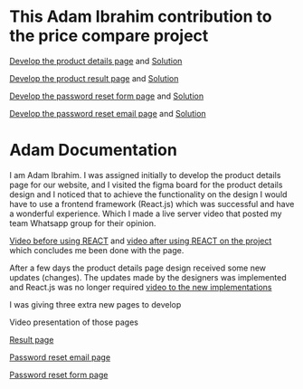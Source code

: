 # This Adam Ibrahim contribution to the price compare project

[Develop the product details page](https://github.com/zuri-training/price_compare_team_23/issues/17) and [Solution](https://github.com/imrvon/michaeljordan23/tree/adam/Product-details)

[Develop the product result page](https://github.com/zuri-training/price_compare_team_23/issues/48) and [Solution](https://github.com/imrvon/michaeljordan23/tree/adam/result)

[Develop the password reset form page](https://github.com/zuri-training/price_compare_team_23/issues/50) and [Solution](https://github.com/imrvon/michaeljordan23/tree/adam/password-form)

[Develop the password reset email page](https://github.com/zuri-training/price_compare_team_23/issues/49) and [Solution](https://github.com/imrvon/michaeljordan23/tree/adam/password-email)

# Adam Documentation

I am Adam Ibrahim. I was assigned initially to develop the product details page for our website, and I visited the figma board for the product details design and I noticed that to achieve the functionality on the design I would have to use a frontend framework (React.js) which was successful and have a wonderful experience. Which I made a live server video that posted my team Whatsapp group for their opinion. 

[Video before using REACT](https://github.com/zuri-training/price_compare_team_23/blob/main/addexdi/VID-20220810-WA0007.mp4) and [video after using REACT on the project](https://github.com/zuri-training/price_compare_team_23/blob/main/addexdi/VID-20220810-WA0014.mp4) which concludes me been done with the page.

After a few days the product details page design received some new updates (changes). The updates made by the designers was implemented and React.js was no longer required [video to the new implementations](https://github.com/zuri-training/price_compare_team_23/blob/main/addexdi/product%20details%20page.mp4)

I was giving three extra new pages to develop

Video presentation of those pages

[Result page](https://github.com/zuri-training/price_compare_team_23/blob/main/addexdi/VID-20220808-WA0012.mp4)

[Password reset email page](https://github.com/zuri-training/price_compare_team_23/blob/main/addexdi/VID-20220808-WA0008.mp4)

[Password reset form page](https://github.com/zuri-training/price_compare_team_23/blob/main/addexdi/VID-20220808-WA0010.mp4)
